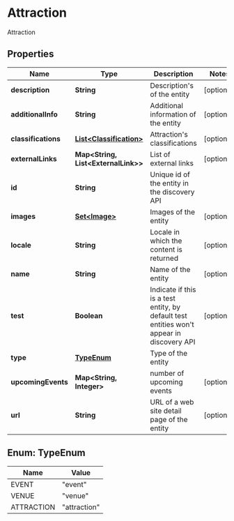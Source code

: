 

# Attraction

Attraction

## Properties

| Name | Type | Description | Notes |
|------------ | ------------- | ------------- | -------------|
|**description** | **String** | Description&#39;s of the entity |  [optional] |
|**additionalInfo** | **String** | Additional information of the entity |  [optional] |
|**classifications** | [**List&lt;Classification&gt;**](Classification.md) | Attraction&#39;s classifications |  [optional] |
|**externalLinks** | **Map&lt;String, List&lt;ExternalLink&gt;&gt;** | List of external links |  [optional] |
|**id** | **String** | Unique id of the entity in the discovery API |  |
|**images** | [**Set&lt;Image&gt;**](Image.md) | Images of the entity |  [optional] |
|**locale** | **String** | Locale in which the content is returned |  [optional] |
|**name** | **String** | Name of the entity |  [optional] |
|**test** | **Boolean** | Indicate if this is a test entity, by default test entities won&#39;t appear in discovery API |  [optional] |
|**type** | [**TypeEnum**](#TypeEnum) | Type of the entity |  |
|**upcomingEvents** | **Map&lt;String, Integer&gt;** | number of upcoming events |  [optional] |
|**url** | **String** | URL of a web site detail page of the entity |  [optional] |



## Enum: TypeEnum

| Name | Value |
|---- | -----|
| EVENT | &quot;event&quot; |
| VENUE | &quot;venue&quot; |
| ATTRACTION | &quot;attraction&quot; |



